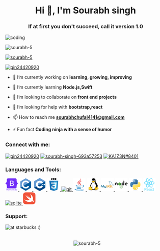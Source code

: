 <h1 align="center">Hi 👋, I'm Sourabh singh</h1>
<h3 align="center">If at first you don't succeed, call it version 1.0</h3>
<img align="centre" alt="coding" width="500" src="https://cdn.dribbble.com/users/44515/screenshots/3223431/hoc-dribbble-svg.gif">

<p align="left"> <img src="https://komarev.com/ghpvc/?username=sourabh-5&label=Profile%20views&color=0e75b6&style=flat" alt="sourabh-5" /> </p>

<p align="left"> <a href="https://github.com/ryo-ma/github-profile-trophy"><img src="https://github-profile-trophy.vercel.app/?username=sourabh-5" alt="sourabh-5" /></a> </p>

<p align="left"> <a href="https://twitter.com/gin24420920" target="blank"><img src="https://img.shields.io/twitter/follow/gin24420920?logo=twitter&style=for-the-badge" alt="gin24420920" /></a> </p>

- 🔭 I’m currently working on **learning, growing, improving**

- 🌱 I’m currently learning **Node.js,Swift**

- 👯 I’m looking to collaborate on **front end projects**

- 🤝 I’m looking for help with **bootstrap,react**

- 📫 How to reach me **sourabhchufal4141@gmail.com**

- ⚡ Fun fact **Coding ninja with a sense of humor**

<h3 align="left">Connect with me:</h3>
<p align="left">
<a href="https://twitter.com/gin24420920" target="blank"><img align="center" src="https://raw.githubusercontent.com/rahuldkjain/github-profile-readme-generator/master/src/images/icons/Social/twitter.svg" alt="gin24420920" height="30" width="40" /></a>
<a href="https://linkedin.com/in/sourabh-singh-693a57253" target="blank"><img align="center" src="https://raw.githubusercontent.com/rahuldkjain/github-profile-readme-generator/master/src/images/icons/Social/linked-in-alt.svg" alt="sourabh-singh-693a57253" height="30" width="40" /></a>
<a href="https://discord.gg/KA1Z3N#8401" target="blank"><img align="center" src="https://raw.githubusercontent.com/rahuldkjain/github-profile-readme-generator/master/src/images/icons/Social/discord.svg" alt="KA1Z3N#8401" height="30" width="40" /></a>
</p>

<h3 align="left">Languages and Tools:</h3>
<p align="left"> <a href="https://getbootstrap.com" target="_blank" rel="noreferrer"> <img src="https://raw.githubusercontent.com/devicons/devicon/master/icons/bootstrap/bootstrap-plain-wordmark.svg" alt="bootstrap" width="40" height="40"/> </a> <a href="https://www.cprogramming.com/" target="_blank" rel="noreferrer"> <img src="https://raw.githubusercontent.com/devicons/devicon/master/icons/c/c-original.svg" alt="c" width="40" height="40"/> </a> <a href="https://www.w3schools.com/cpp/" target="_blank" rel="noreferrer"> <img src="https://raw.githubusercontent.com/devicons/devicon/master/icons/cplusplus/cplusplus-original.svg" alt="cplusplus" width="40" height="40"/> </a> <a href="https://www.w3schools.com/css/" target="_blank" rel="noreferrer"> <img src="https://raw.githubusercontent.com/devicons/devicon/master/icons/css3/css3-original-wordmark.svg" alt="css3" width="40" height="40"/> </a> <a href="https://git-scm.com/" target="_blank" rel="noreferrer"> <img src="https://www.vectorlogo.zone/logos/git-scm/git-scm-icon.svg" alt="git" width="40" height="40"/> </a> <a href="https://www.java.com" target="_blank" rel="noreferrer"> <img src="https://raw.githubusercontent.com/devicons/devicon/master/icons/java/java-original.svg" alt="java" width="40" height="40"/> </a> <a href="https://www.linux.org/" target="_blank" rel="noreferrer"> <img src="https://raw.githubusercontent.com/devicons/devicon/master/icons/linux/linux-original.svg" alt="linux" width="40" height="40"/> </a> <a href="https://www.mysql.com/" target="_blank" rel="noreferrer"> <img src="https://raw.githubusercontent.com/devicons/devicon/master/icons/mysql/mysql-original-wordmark.svg" alt="mysql" width="40" height="40"/> </a> <a href="https://nodejs.org" target="_blank" rel="noreferrer"> <img src="https://raw.githubusercontent.com/devicons/devicon/master/icons/nodejs/nodejs-original-wordmark.svg" alt="nodejs" width="40" height="40"/> </a> <a href="https://www.python.org" target="_blank" rel="noreferrer"> <img src="https://raw.githubusercontent.com/devicons/devicon/master/icons/python/python-original.svg" alt="python" width="40" height="40"/> </a> <a href="https://reactjs.org/" target="_blank" rel="noreferrer"> <img src="https://raw.githubusercontent.com/devicons/devicon/master/icons/react/react-original-wordmark.svg" alt="react" width="40" height="40"/> </a> <a href="https://www.sqlite.org/" target="_blank" rel="noreferrer"> <img src="https://www.vectorlogo.zone/logos/sqlite/sqlite-icon.svg" alt="sqlite" width="40" height="40"/> </a> <a href="https://developer.apple.com/swift/" target="_blank" rel="noreferrer"> <img src="https://raw.githubusercontent.com/devicons/devicon/master/icons/swift/swift-original.svg" alt="swift" width="40" height="40"/> </a> </p>

<h3 align="left">Support:</h3>
<p><a href="https://www.buymeacoffee.com/at starbucks :)"> <img align="left" src="https://cdn.buymeacoffee.com/buttons/v2/default-yellow.png" height="50" width="210" alt="at starbucks :)" /></a></p><br><br>

<p>&nbsp;<img align="center" src="https://github-readme-stats.vercel.app/api?username=sourabh-5&show_icons=true&locale=en" alt="sourabh-5" /></p>
